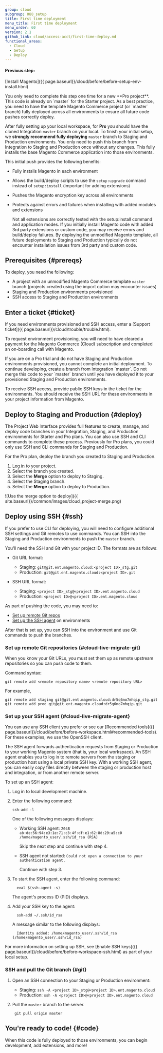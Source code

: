 ```yaml
---
group: cloud
subgroup: 080_setup
title: First time deployment
menu_title: First time deployment
menu_order: 60
version: 2.1
github_link: cloud/access-acct/first-time-deploy.md
functional_areas:
  - Cloud
  - Setup
  - Deploy
---
```


#### Previous step:
[Install Magento]({{ page.baseurl}}/cloud/before/before-setup-env-install.html)

<div class="bs-callout bs-callout-info" id="info" markdown="1">
You only need to complete this step one time for a new **Pro project**. This code is already on `master` for the Starter project. As a best practice, you need to have the template Magento Commerce project (or `master` branch) fully deployed across all environments to ensure all future code pushes correctly deploy.
</div>

After fully setting up your local workspace, for **Pro** you should have the cloned Integration `master` branch on your local. To finish your initial setup, we **strongly recommend fully deploying** `master` branch to Staging and Production environments. You only need to push this branch from Integration to Staging and Production once without any changes. This fully installs the base Magento Commerce application into those environments.

This initial push provides the following benefits:

* Fully installs Magento in each environment
* Allows the build/deploy scripts to use the `setup:upgrade` command instead of `setup:install` (important for adding extensions)
* Pushes the Magento encryption key across all environments
* Protects against errors and failures when installing with added modules and extensions

  Not all extensions are correctly tested with the setup:install command and application modes. If you initially install Magento code with added 3rd party extensions or custom code, you may receive errors and build/deploy failures. By deploying the unmodified Magento template, all future deployments to Staging and Production typically do not encounter installation issues from 3rd party and custom code.

## Prerequisites {#prereqs}
To deploy, you need the following:

* A project with an unmodified Magento Commerce template `master` branch (projects created using the import option may encounter issues)
* Staging and Production environments provisioned
* SSH access to Staging and Production environments

## Enter a ticket {#ticket}
If you need environments provisioned and SSH access, enter a [Support ticket]({{ page.baseurl}}/cloud/trouble/trouble.html).

To request environment provisioning, you will need to have cleared a payment for the Magento Commerce (Cloud) subscription and completed an on-boarding call with Magento.

<div class="bs-callout bs-callout-info" id="info" markdown="1">
If you are on a Pro trial and do not have Staging and Production environments provisioned, you cannot complete an initial deployment. To continue developing, create a branch from Integration `master`. Do not merge this code to your `master` branch until you have deployed it to your provisioned Staging and Production environments.
</div>

To receive SSH access, provide public SSH keys in the ticket for the environments. You should receive the SSH URL for these environments in your project information from Magento.

## Deploy to Staging and Production {#deploy}
The Project Web Interface provides full features to create, manage, and deploy code branches in your Integration, Staging, and Production environments for Starter and Pro plans. You can also use SSH and CLI commands to complete these process. Previously for Pro plans, you could only use SSH and CLI commands for Staging and Production.

For the Pro plan, deploy the branch you created to Staging and Production.

1. [Log in](https://accounts.magento.cloud) to your project.
2. Select the branch you created.
3. Select the **Merge** option to deploy to Staging.
4. Select the Staging branch.
5. Select the **Merge** option to deploy to Production.

![Use the merge option to deploy]({{ site.baseurl}}/common/images/cloud_project-merge.png)

## Deploy using SSH {#ssh}
If you prefer to use CLI for deploying, you will need to configure additional SSH settings and Git remotes to use commands. You can SSH into the Staging and Production environments to push the `master` branch.

You'll need the SSH and Git with your project ID. The formats are as follows:

*	Git URL format:

	*	Staging: `git@git.ent.magento.cloud:<project ID>_stg.git`
	*	Production: `git@git.ent.magento.cloud:<project ID>.git`

*	SSH URL format:

	*	Staging: `<project ID>_stg@<project ID>.ent.magento.cloud`
	*	Production: `<project ID>@<project ID>.ent.magento.cloud`

As part of pushing the code, you may need to:

* [Set up remote Git repos](#cloud-live-migrate-git)
* [Set up the SSH agent](#cloud-live-migrate-agent) on environments

After that is set up, you can SSH into the environment and use Git commands to push the branches.

### Set up remote Git repositories {#cloud-live-migrate-git}
When you know your Git URLs, you must set them up as remote upstream repositories so you can push code to them.

Command syntax:

	git remote add <remote repository name> <remote repository URL>

For example,

	git remote add staging git@git.ent.magento.cloud:dr5q6no7mhqip_stg.git
	git remote add prod git@git.ent.magento.cloud:dr5q6no7mhqip.git

### Set up your SSH agent {#cloud-live-migrate-agent}
You can use any SSH client you prefer or see our [Recommended tools]({{ page.baseurl}}/cloud/before/before-workspace.html#recommended-tools). For these examples, we use the OpenSSH client.

The SSH agent forwards authentication requests from Staging or Production to your working Magento system (that is, your local workspace). An SSH agent enables you to log in to remote servers from the staging or production host using a local private SSH key. With a working SSH agent, you can easily copy files directly between the staging or production host and integration, or from another remote server.

To set up an SSH agent:

1.	Log in to local development machine.
2.	Enter the following command:

		ssh-add -l

	One of the following messages displays:

	*	Working SSH agent: `2048 ab:de:56:94:e3:1e:71:c3:4f:df:e1:62:8d:29:a5:c0 /home/magento_user/.ssh/id_rsa (RSA)`

		Skip the next step and continue with step 4.
	*	SSH agent not started: `Could not open a connection to your authentication agent.`

		Continue with step 3.

3.	To start the SSH agent, enter the following command:

		  eval $(ssh-agent -s)

	The agent's process ID (PID) displays.
4.	Add your SSH key to the agent:

		  ssh-add ~/.ssh/id_rsa

	A message similar to the following displays:

		  Identity added: /home/magento_user/.ssh/id_rsa (/home/magento_user/.ssh/id_rsa)

For more information on setting up SSH, see [Enable SSH keys]({{ page.baseurl}}/cloud/before/before-workspace-ssh.html) as part of your local setup.

### SSH and pull the Git branch {#git}

1. Open an SSH connection to your Staging or Production environment:

    * Staging: `ssh -A <project ID>_stg@<project ID>.ent.magento.cloud`
    * Production: `ssh -A <project ID>@<project ID>.ent.magento.cloud`
2. Pull the `master` branch to the server.

        git pull origin master

## You're ready to code! {#code}
When this code is fully deployed to those environments, you can begin development, add extensions, and more!
